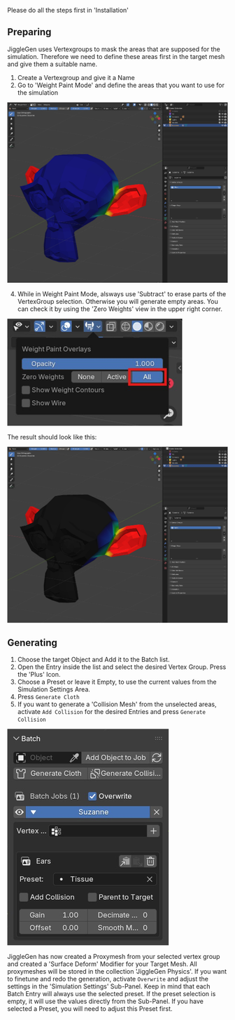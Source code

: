 Please do all the steps first in 'Installation'

## Preparing

JiggleGen uses Vertexgroups to mask the areas that are supposed for the simulation. Therefore we need to define these areas first in the target mesh and give them a suitable name.

1. Create a Vertexgroup and give it a Name
2. Go to 'Weight Paint Mode' and define the areas that you want to use for the simulation
<img src="/img/vertexgroups_01.jpg" alt="Weightpainting" width="600">

4. While in Weight Paint Mode, alsways use 'Subtract' to erase parts of the VertexGroup selection. Otherwise you will generate empty areas. You can check it by using the 'Zero Weights' view in the upper right corner.
<img src="/img/vertexgroups_02.jpg" alt="Installationsdialog" width="400">

The result should look like this:

<img src="/img/vertexgroups_03.jpg" alt="Installationsdialog" width="600">


## Generating

1. Choose the target Object and Add it to the Batch list.
2. Open the Entry inside the list and select the desired Vertex Group. Press the 'Plus' Icon.
3. Choose a Preset or leave it Empty, to use the current values from the Simulation Settings Area.
4. Press `Generate Cloth`
5. If you want to generate a 'Collision Mesh' from the unselected areas, activate `Add Collision` for the desired Entries and press `Generate Collision`


<img src="/img/batch_01.jpg" alt="Installationsdialog">

JiggleGen has now created a Proxymesh from your selected vertex group and created a 'Surface Deform' Modifier for your Target Mesh. All proxymeshes will be stored in the collection 'JiggleGen Physics'. If you want to finetune and redo the generation, activate `Overwrite` and adjust the settings in the 'Simulation Settings' Sub-Panel. 
Keep in mind that each Batch Entry will always use the selected preset. If the preset selection is empty, it will use the values directly from the Sub-Panel. If you have selected a Preset, you will need to adjust this Preset first.
